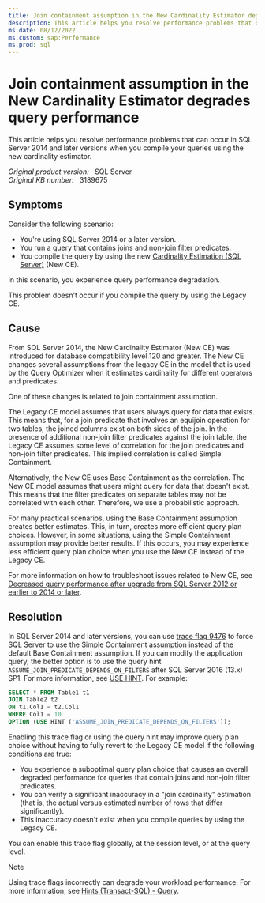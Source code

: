 ```yaml
---
title: Join containment assumption in the New Cardinality Estimator degrades query performance
description: This article helps you resolve performance problems that occur in SQL Server 2014 and later versions when you compile your queries using the new cardinality estimator.
ms.date: 08/12/2022
ms.custom: sap:Performance
ms.prod: sql
---
```

# Join containment assumption in the New Cardinality Estimator degrades query performance

This article helps you resolve performance problems that can occur in SQL Server 2014 and later versions when you compile your queries using the new cardinality estimator.

_Original product version:_ &nbsp; SQL Server  
_Original KB number:_ &nbsp; 3189675

## Symptoms

Consider the following scenario:

- You're using SQL Server 2014 or a later version.
- You run a query that contains joins and non-join filter predicates.
- You compile the query by using the new [Cardinality Estimation (SQL Server)](/sql/relational-databases/performance/cardinality-estimation-sql-server) (New CE).

In this scenario, you experience query performance degradation.

This problem doesn't occur if you compile the query by using the Legacy CE.

## Cause

From SQL Server 2014, the New Cardinality Estimator (New CE) was introduced for database compatibility level 120 and greater. The New CE changes several assumptions from the legacy CE in the model that is used by the Query Optimizer when it estimates cardinality for different operators and predicates.

One of these changes is related to join containment assumption.

The Legacy CE model assumes that users always query for data that exists. This means that, for a join predicate that involves an equijoin operation for two tables, the joined columns exist on both sides of the join. In the presence of additional non-join filter predicates against the join table, the Legacy CE assumes some level of correlation for the join predicates and non-join filter predicates. This implied correlation is called Simple Containment.

Alternatively, the New CE uses Base Containment as the correlation. The New CE model assumes that users might query for data that doesn't exist. This means that the filter predicates on separate tables may not be correlated with each other. Therefore, we use a probabilistic approach.

For many practical scenarios, using the Base Containment assumption creates better estimates. This, in turn, creates more efficient query plan choices. However, in some situations, using the Simple Containment assumption may provide better results. If this occurs, you may experience less efficient query plan choice when you use the New CE instead of the Legacy CE.

For more information on how to troubleshoot issues related to New CE, see [Decreased query performance after upgrade from SQL Server 2012 or earlier to 2014 or later](decreased-query-perf-after-upgrade.md).

## Resolution

In SQL Server 2014 and later versions, you can use [trace flag 9476](/sql/t-sql/database-console-commands/dbcc-traceon-trace-flags-transact-sql#tf9476) to force SQL Server to use the Simple Containment assumption instead of the default Base Containment assumption. If you can modify the application query, the better option is to use the query hint `ASSUME_JOIN_PREDICATE_DEPENDS_ON_FILTERS` after SQL Server 2016 (13.x) SP1. For more information, see [USE HINT](/sql/t-sql/queries/hints-transact-sql-query#use_hint). For example:

```sql
SELECT * FROM Table1 t1
JOIN Table2 t2
ON t1.Col1 = t2.Col1
WHERE Col1 = 10
OPTION (USE HINT ('ASSUME_JOIN_PREDICATE_DEPENDS_ON_FILTERS'));
```

Enabling this trace flag or using the query hint may improve query plan choice without having to fully revert to the Legacy CE model if the following conditions are true:

- You experience a suboptimal query plan choice that causes an overall degraded performance for queries that contain joins and non-join filter predicates.
- You can verify a significant inaccuracy in a "join cardinality" estimation (that is, the actual versus estimated number of rows that differ significantly).
- This inaccuracy doesn't exist when you compile queries by using the Legacy CE.

You can enable this trace flag globally, at the session level, or at the query level.

> [!NOTE]
> Using trace flags incorrectly can degrade your workload performance. For more information, see [Hints (Transact-SQL) - Query](/sql/t-sql/queries/hints-transact-sql-query).



